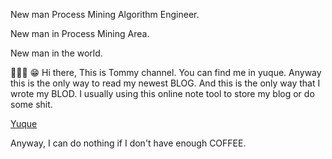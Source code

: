 New man Process Mining Algorithm Engineer.

New man in Process Mining Area.

New man in the world.


👋👋👋 😁 Hi there, This is Tommy channel. You can find me in yuque. Anyway this is the only way to read my newest BLOG. And this is the only way that I wrote my BLOD.
I usually using this online note tool to store my blog or do some shit.

[Yuque](https://www.yuque.com/tommy-mzjaz)


Anyway, I can do nothing if I don't have enough COFFEE.

